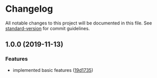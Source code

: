 # Changelog

All notable changes to this project will be documented in this file. See [standard-version](https://github.com/conventional-changelog/standard-version) for commit guidelines.

## 1.0.0 (2019-11-13)


### Features

* implemented basic features ([19d1735](https://github.com/andres-kovalev/react-templated/commit/19d1735985ddba0736b5ce3cb8a91fd72b1b8b38))
